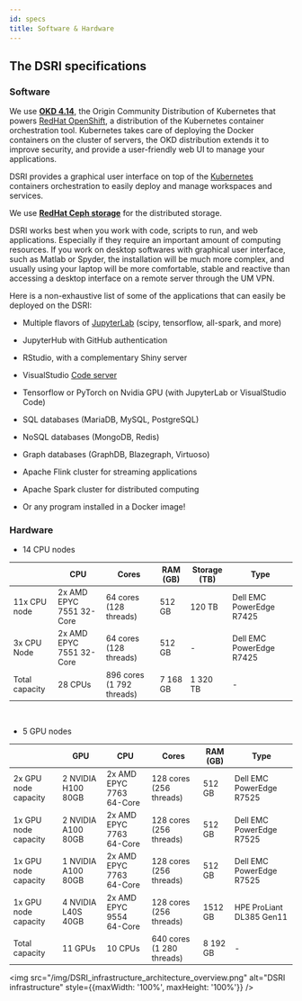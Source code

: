 ```yaml
---
id: specs
title: Software & Hardware
---
```


## The DSRI specifications

### Software

We use [**OKD 4.14**](https://www.okd.io/), the Origin Community Distribution of Kubernetes that powers [RedHat OpenShift](https://www.openshift.com/), a distribution of the Kubernetes container orchestration tool. Kubernetes takes care of deploying the Docker containers on the cluster of servers, the OKD distribution extends it to improve security, and provide a user-friendly web UI to manage your applications.

DSRI provides a graphical user interface on top of the [Kubernetes](https://kubernetes.io/) containers orchestration to easily deploy and manage workspaces and services. 

We use [**RedHat Ceph storage**](https://www.redhat.com/fr/technologies/storage/ceph) for the distributed storage.

DSRI works best when you work with code, scripts to run, and web applications. Especially if they require an important amount of computing resources. If you work on desktop softwares with graphical user interface, such as Matlab or Spyder, the installation will be much more complex, and usually using your laptop will be more comfortable, stable and reactive than accessing a desktop interface on a remote server through the UM VPN.

Here is a non-exhaustive list of some of the applications that can easily be deployed on the DSRI:

* Multiple flavors of [JupyterLab](https://github.com/jupyter/docker-stacks) (scipy, tensorflow, all-spark, and more)
* JupyterHub with GitHub authentication
* RStudio, with a complementary Shiny server
* VisualStudio [Code server](https://github.com/cdr/code-server)
* Tensorflow or PyTorch on Nvidia GPU (with JupyterLab or VisualStudio Code)

* SQL databases (MariaDB, MySQL, PostgreSQL)
* NoSQL databases (MongoDB, Redis)
* Graph databases (GraphDB, Blazegraph, Virtuoso)
* Apache Flink cluster for streaming applications
* Apache Spark cluster for distributed computing
* Or any program installed in a Docker image!

### Hardware

* 14 CPU nodes

|                | CPU                      | Cores                     | RAM (GB) | Storage (TB) | Type                     |
| -------------- | ------------------------ | ------------------------- | -------- | ------------ | ------------------------ |    
| 11x CPU node   | 2x AMD EPYC 7551 32-Core | 64 cores (128 threads)    | 512 GB   | 120 TB       | Dell EMC PowerEdge R7425 |
| 3x CPU Node    | 2x AMD EPYC 7551 32-Core | 64 cores (128 threads)    | 512 GB   | -            | Dell EMC PowerEdge R7425 |      
| Total capacity | 28 CPUs                  | 896 cores (1 792 threads) | 7 168 GB | 1 320 TB     | -                        |

</br>

* 5 GPU nodes

|                      | GPU                  | CPU                      | Cores                     | RAM (GB) | Type                     |
| -------------------- | -------------------- | ------------------------ | ------------------------- | -------- | ------------------------ |
| 2x GPU node capacity | 2 NVIDIA H100 80GB   | 2x AMD EPYC 7763 64-Core | 128 cores (256 threads)   | 512 GB   | Dell EMC PowerEdge R7525 |
| 1x GPU node capacity | 2 NVIDIA A100 80GB   | 2x AMD EPYC 7763 64-Core | 128 cores (256 threads)   | 512 GB   | Dell EMC PowerEdge R7525 |
| 1x GPU node capacity | 1 NVIDIA A100 80GB   | 2x AMD EPYC 7763 64-Core | 128 cores (256 threads)   | 512 GB   | Dell EMC PowerEdge R7525 |
| 1x GPU node capacity | 4 NVIDIA L40S 40GB   | 2x AMD EPYC 9554 64-Core | 128 cores (256 threads)   | 1512 GB  | HPE ProLiant DL385 Gen11 |
| Total capacity       | 11 GPUs              | 10 CPUs                  | 640 cores (1 280 threads) | 8 192 GB | -                        |


<img src="/img/DSRI_infrastructure_architecture_overview.png" alt="DSRI infrastructure" style={{maxWidth: '100%', maxHeight: '100%'}} />

<!-- Old presentation, commented out until we have a new presentation 2025-05-23
## Learn more about DSRI

See the following presentation about the Data Science Research Infrastructure 

<a href="/resource/2021-04-DSRI-Community-Event.pdf" target="_blank" rel="noopener noreferrer">
 <img src="/resource/DSRI-community-event.png" style={{maxWidth: '100%', maxHeight: '100%'}} alt="DSRI April 2021 Community Event Presentation" />
</a>
-->
